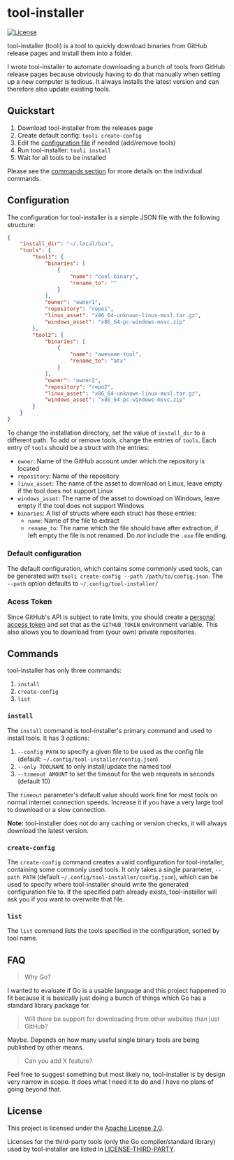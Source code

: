 # tool-installer

[![License](https://img.shields.io/badge/License-Apache%202.0-blue.svg)](https://opensource.org/licenses/Apache-2.0)

tool-installer (tooli) is a tool to quickly download binaries from GitHub release pages and install them into a folder.

I wrote tool-installer to automate downloading a bunch of tools from GitHub release pages because obviously having to do that manually when setting up a new computer is tedious. It always installs the latest version and can therefore also update existing tools.

## Quickstart

1. Download tool-installer from the releases page
2. Create default config: `tooli create-config`
3. Edit the [configuration file](#configuration) if needed (add/remove tools)
4. Run tool-installer: `tooli install`
5. Wait for all tools to be installed

Please see the [commands section](#commands) for more details on the individual commands.

## Configuration

The configuration for tool-installer is a simple JSON file with the following structure:

```json
{
	"install_dir": "~/.local/bin",
	"tools": {
		"tool1": {
			"binaries": [
				{
					"name": "cool-binary",
					"rename_to": ""
				}
			],
			"owner": "owner1",
			"repository": "repo1",
			"linux_asset": "x86_64-unknown-linux-musl.tar.gz",
			"windows_asset": "x86_64-pc-windows-msvc.zip"
		},
		"tool2": {
			"binaries": [
				{
					"name": "awesome-tool",
					"rename_to": "atx"
				}
			],
			"owner": "owner2",
			"repository": "repo2",
			"linux_asset": "x86_64-unknown-linux-musl.tar.gz",
			"windows_asset": "x86_64-pc-windows-msvc.zip"
		}
	}
}
```

To change the installation directory, set the value of `install_dir` to a different path. To add or remove tools, change the entries of `tools`. Each entry of `tools` should be a struct with the entries:

- `owner`: Name of the GitHub account under which the repository is located
- `repository`: Name of the repository
- `linux_asset`: The name of the asset to download on Linux, leave empty if the tool does not support Linux
- `windows_asset`: The name of the asset to download on Windows, leave empty if the tool does not support Windows
- `binaries`: A list of structs where each struct has these entries:
	- `name`: Name of the file to extract
	- `rename_to`: The name which the file should have after extraction, if left empty the file is not renamed. Do _not_ include the `.exe` file ending.

### Default configuration

The default configuration, which contains some commonly used tools, can be generated with `tooli create-config --path /path/to/config.json`. The `--path` option defaults to `~/.config/tool-installer/`

### Acess Token

Since GitHub's API is subject to rate limits, you should create a [personal access token](https://docs.github.com/en/authentication/keeping-your-account-and-data-secure/creating-a-personal-access-token#creating-a-fine-grained-personal-access-token) and set that as the `GITHUB_TOKEN` environment variable. This also allows you to download from (your own) private repositories.

## Commands

tool-installer has only three commands:

1. `install`
2. `create-config`
3. `list`

### `install`

The `install` command is tool-installer's primary command and used to install tools. It has 3 options:

1. `--config PATH` to specify a given file to be used as the config file (default: `~/.config/tool-installer/config.json`)
2. `--only TOOLNAME` to only install/update the named tool
3. `--timeout AMOUNT` to set the timeout for the web requests in seconds (default 10)

The `timeout` parameter's default value should work fine for most tools on normal internet connection speeds. Increase it if you have a very large tool to download or a slow connection.

**Note:** tool-installer does not do any caching or version checks, it will always download the latest version.

### `create-config`

The `create-config` command creates a valid configuration for tool-installer, containing some commonly used tools. It only takes a single parameter, `--path PATH` (default `~/.config/tool-installer/config.json`), which can be used to specify where tool-installer should write the generated configuration file to. If the specified path already exists, tool-installer will ask you if you want to overwrite that file.

### `list`

The `list` command lists the tools specified in the configuration, sorted by tool name.

## FAQ

> Why Go?

I wanted to evaluate if Go is a usable language and this project happened to fit because it is basically just doing a bunch of things which Go has a standard library package for.

> Will there be support for downloading from other websites than just GitHub?

Maybe. Depends on how many useful single binary tools are being published by other means.

> Can you add X feature?

Feel free to suggest something but most likely no, tool-installer is by design very narrow in scope. It does what I need it to do and I have no plans of going beyond that.

## License

This project is licensed under the [Apache License 2.0](LICENSE).

Licenses for the third-party tools (only the Go compiler/standard library) used by tool-installer are listed in [LICENSE-THIRD-PARTY](LICENSE-THIRD-PARTY).
